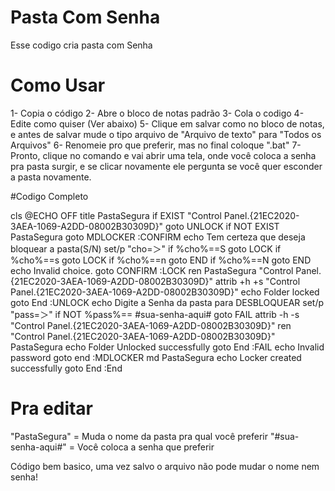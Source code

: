 # Pasta Com Senha
 Esse codigo cria pasta com Senha

# Como Usar

1- Copia o código
2- Abre o bloco de notas padrão
3- Cola o codigo
4- Edite como quiser (Ver abaixo)
5- Clique em salvar como no bloco de notas, e antes de salvar mude o tipo arquivo de "Arquivo de texto" para "Todos os Arquivos" 
6- Renomeie pro que preferir, mas no final coloque ".bat"
7- Pronto, clique no comando e vai abrir uma tela, onde você coloca a senha pra pasta surgir, e se clicar novamente ele pergunta se você quer esconder a pasta novamente.

#Codigo Completo

cls
@ECHO OFF
title PastaSegura
if EXIST "Control Panel.{21EC2020-3AEA-1069-A2DD-08002B30309D}" goto UNLOCK
if NOT EXIST PastaSegura goto MDLOCKER
:CONFIRM
echo Tem certeza que deseja bloquear a pasta(S/N)
set/p "cho=＞"
if %cho%==S goto LOCK
if %cho%==s goto LOCK
if %cho%==n goto END
if %cho%==N goto END
echo Invalid choice.
goto CONFIRM
:LOCK
ren PastaSegura "Control Panel.{21EC2020-3AEA-1069-A2DD-08002B30309D}"
attrib +h +s "Control Panel.{21EC2020-3AEA-1069-A2DD-08002B30309D}"
echo Folder locked
goto End
:UNLOCK
echo Digite a Senha da pasta para DESBLOQUEAR
set/p "pass=＞"
if NOT %pass%== #sua-senha-aqui# goto FAIL
attrib -h -s "Control Panel.{21EC2020-3AEA-1069-A2DD-08002B30309D}"
ren "Control Panel.{21EC2020-3AEA-1069-A2DD-08002B30309D}" PastaSegura
echo Folder Unlocked successfully
goto End
:FAIL
echo Invalid password
goto end
:MDLOCKER
md PastaSegura
echo Locker created successfully
goto End
:End

# Pra editar
"PastaSegura" = Muda o nome da pasta pra qual você preferir
"#sua-senha-aqui#" = Você coloca a senha que preferir

Código bem basico, uma vez salvo o arquivo não pode mudar o nome nem senha!
